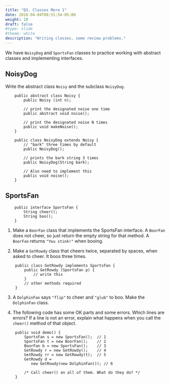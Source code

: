 ```yaml
---
title: "Q3. Classes More 1"
date: 2018-04-04T08:51:54-05:00
weight: 10
draft: false
#type: slide
#theme: white
description: "Writing classes, some review problems."
---
```


We have `NoisyDog` and `SportsFan` classes to practice working with
abstract classes and implementing interfaces.

## NoisyDog

Write the abstract class `Noisy` and the subclass `NoisyDog`.

        public abstract class Noisy {
            public Noisy (int n);

            // print the designated noise one time
            public abstract void noise();
            
            // print the designated noise N times
            public void makeNoise();
        }

        public class NoisyDog extends Noisy {
            // "bark" three times by default
            public NoisyDog(); 
            
            // prints the bark string 3 times
            public NoisyDog(String bark);

            // Also need to implement this
            public void noise();
        }

## SportsFan

        public interface SportsFan { 
            String cheer();
            String boo();
        }
        
1. Make a `BoorFan` class that implements the SportsFan interface. A `BoorFan` does not cheer, so just return the empty string for that method. A `BoorFan` returns `"You stink!"` when booing.

2. Make a `GetRowdy` class that cheers twice, separated by spaces, when asked to cheer. It boos three times. 

        public class GetRowdy implements SportsFan {
            public GetRowdy (SportsFan p) {
                // write this
            }
            // other methods required 
        }
        
3. A `DolphinFan` says `"flip"` to cheer and `"glub"` to boo. Make the
   `DolphinFan` class.

4. The following code has some OK parts and some errors. Which lines are errors? If a line is not an error, explain what happens when you call the `cheer()` method of that object.

        public void demo() {
            SportsFan s = new SportsFan();  // 1
            SportsFan t = new BoorFan();    // 2
            BoorFan b = new SportsFan();    // 3
            GetRowdy r = new GetRowdy();    // 4
            GetRowdy rr = new GetRowdy(t);  // 5
            GetRowdy d = 
               new GetRowdy(new DolphinFan()); // 6

            /* Call cheer() on all of them. What do they do? */ 
        }


